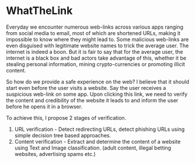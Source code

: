 # WhatTheLink

Everyday we encounter numerous web-links across various apps ranging from social media to email, most of which are shortened URLs, making it impossible to know where they might lead to. Some malicious web-links are even disguised with legitimate website names to trick the average user. The internet is indeed a boon. But it is fair to say that for the average user, the internet is a black box and bad actors take advantage of this, whether it be stealing personal information, mining crypto-currencies or promoting illicit content.

So how do we provide a safe experience on the web? I believe that it should start even before the user visits a website. Say the user receives a suspicious web-link on some app. Upon clicking this link, we need to verify the content and credibility of the website it leads to and inform the user before he opens it in a browser.

To achieve this, I propose 2 stages of verification.
1. URL verification - Detect redirecting URLs, detect phishing URLs using simple decision tree based approaches.
2. Content verification - Extract and determine the content of a website using Text and Image classification. (adult content, illegal betting websites, advertising spams etc.)
